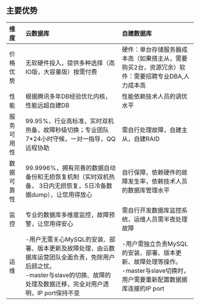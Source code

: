 ## 主要优势
| 维度 | 云数据库| 自建数据库 |
| :-- | :-- | :-- |
|价格优势|无软硬件投入，提供多种选择（高IO版，大容量版）按需付费	|硬件：单台存储服务器成本高（如果搭主从，需要购买2台，资源冗余）软件：需要招聘专业DBA,人力成本高|
|性能|根据腾讯多年DB经验优化内核，性能远超自建DB|性能依赖技术人员的调优水平|
|服务可用性|99.95%，行业高标准，实时双机热备，故障秒级切换；专业团队7*24小时守候，一对一指导，QQ远程协助|需自行处理故障，自建主从，自建RAID|
|数据可靠性|99.9996%，拥有完善的数据自动备份和无损恢复机制（实时双机热备， 3日内无损恢复，5日冷备数据dump），让您用得放心|自行保障，依赖硬件的故障发生率，依赖技术人员的数据库管理水平|
|监控|专业的数据库多维度监控，故障预警，让您用得安心|需自行开发数据库监控系统，运维人员需半夜处理故障|
|运维| -用户无需关心MySQL的安装、部署、版本更新及故障处理，由云数据库运营团队全面负责，免除用户后顾之忧。<br> -master与slave的切换、故障的处理及数据迁移，完全对用户透明，IP port保持不变| -用户需独立负责MySQL的安装、部署、版本更新、故障处理等操作。<br> -master与slave切换时，用户需要重新配置数据据库连接的IP port |
